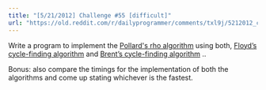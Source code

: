 ```yaml
---
title: "[5/21/2012] Challenge #55 [difficult]"
url: "https://old.reddit.com/r/dailyprogrammer/comments/txl9j/5212012_challenge_55_difficult/"
---
```


Write a program to implement the [Pollard's rho algorithm](http://en.wikipedia.org/wiki/Pollard's_rho_algorithm) using both, [Floyd’s cycle-finding algorithm](http://en.wikipedia.org/wiki/Cycle_detection) and [Brent’s cycle-finding algorithm](http://en.wikipedia.org/wiki/Cycle_detection#Brent.27s_algorithm) .. 

Bonus: also compare the timings for the implementation of both the algorithms and come up stating whichever is the fastest.

 


